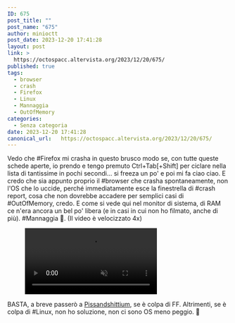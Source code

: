 ```yaml
---
ID: 675
post_title: ""
post_name: "675"
author: minioctt
post_date: 2023-12-20 17:41:28
layout: post
link: >
  https://octospacc.altervista.org/2023/12/20/675/
published: true
tags:
  - browser
  - crash
  - Firefox
  - Linux
  - Mannaggia
  - OutOfMemory
categories:
  - Senza categoria
date: 2023-12-20 17:41:28
canonical_url:   https://octospacc.altervista.org/2023/12/20/675/
---
```

<!-- wp:paragraph -->
<p>Vedo che #Firefox mi crasha in questo brusco modo se, con tutte queste schede aperte, io prendo e tengo premuto Ctrl+Tab[+Shift] per ciclare nella lista di tantissime in pochi secondi... si freeza un po' e poi mi fa ciao ciao. E credo che sia appunto proprio il #browser che crasha spontaneamente, non l'OS che lo uccide, perché immediatamente esce la finestrella di #crash report, cosa che non dovrebbe accadere per semplici casi di #OutOfMemory, credo. E come si vede qui nel monitor di sistema, di RAM ce n'era ancora un bel po' libera (e in casi in cui non ho filmato, anche di più). #Mannaggia 👺️. (Il video è velocizzato 4x)</p>
<!-- /wp:paragraph -->

<!-- wp:paragraph -->
<p></p>
<!-- /wp:paragraph -->

<!-- wp:video {"id":676} -->
<figure class="wp-block-video"><video controls muted src="{{site.cdnurl}}/assets/uploads/2023/12/simplescreenrecorder-2023-12-20_17.05.13.3.mp4"></video></figure>
<!-- /wp:video -->

<!-- wp:paragraph -->
<p></p>
<!-- /wp:paragraph -->

<!-- wp:paragraph -->
<p>BASTA, a breve passerò a <a href="https://pissandshittium.org/">Pissandshittium</a>, se è colpa di FF. Altrimenti, se è colpa di #Linux, non ho soluzione, non ci sono OS meno peggio. 👿️</p>
<!-- /wp:paragraph -->